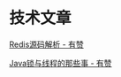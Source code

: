 

# 技术文章




[Redis源码解析 - 有赞](https://tech.youzan.com/redisyuan-ma-jie-xi/)

[Java锁与线程的那些事 - 有赞](https://tech.youzan.com/javasuo-yu-xian-cheng-de-na-xie-shi/)
